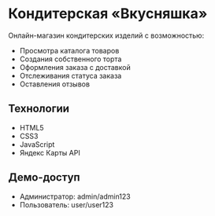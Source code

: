 # Кондитерская «Вкусняшка»

Онлайн-магазин кондитерских изделий с возможностью:
- Просмотра каталога товаров
- Создания собственного торта
- Оформления заказа с доставкой
- Отслеживания статуса заказа
- Оставления отзывов

## Технологии
- HTML5
- CSS3
- JavaScript
- Яндекс Карты API

## Демо-доступ
- Администратор: admin/admin123
- Пользователь: user/user123 